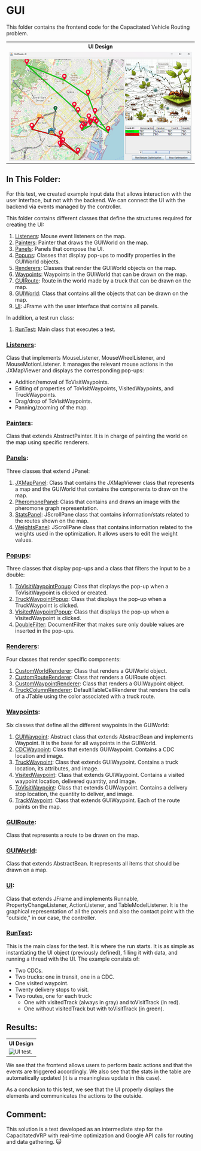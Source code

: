 # GUI

This folder contains the frontend code for the Capacitated Vehicle Routing problem.

<table>
  <tr>
    <th> <b>UI Design </b></th>
  </tr>
  <tr>
    <td> <img src="https://github.com/SergioOyaga/AntColonyAlgorithmExamples/blob/master/src/out/VRP/TestResults/GUI_test_design.png"  title="UI design." alt="UI design." /></td>
  </tr>
</table>

## In This Folder:

For this test, we created example input data that allows interaction with the user interface, but not with the backend. We can connect the UI with the backend via events managed by the controller.

This folder contains different classes that define the structures required for creating the UI:

1.  [Listeners](#listeners): Mouse event listeners on the map.
2.  [Painters](#painters): Painter that draws the GUIWorld on the map.
3.  [Panels](#panels): Panels that compose the UI.
4.  [Popups](#popups): Classes that display pop-ups to modify properties in the GUIWorld objects.
5.  [Renderers](#renderers): Classes that render the GUIWorld objects on the map.
6.  [Waypoints](#waypoints): Waypoints in the GUIWorld that can be drawn on the map.
7.  [GUIRoute](#guiroute): Route in the world made by a truck that can be drawn on the map.
8.  [GUIWorld](#guiworld): Class that contains all the objects that can be drawn on the map.
9.  [UI](#ui): JFrame with the user interface that contains all panels.

In addition, a test run class:

1.  [RunTest](#runtest): Main class that executes a test.

### [Listeners](https://github.com/SergioOyaga/AntColonyAlgorithmExamples/blob/master/src/main/java/org/soyaga/examples/VRP/CapacitatedVRP/GUI/Listeners/JXMouseListener.java):

Class that implements MouseListener, MouseWheelListener, and MouseMotionListener. It manages the relevant mouse actions in the JXMapViewer and displays the corresponding pop-ups:

*   Addition/removal of ToVisitWaypoints.
*   Editing of properties of ToVisitWaypoints, VisitedWaypoints, and TruckWaypoints.
*   Drag/drop of ToVisitWaypoints.
*   Panning/zooming of the map.

### [Painters](https://github.com/SergioOyaga/AntColonyAlgorithmExamples/blob/master/src/main/java/org/soyaga/examples/VRP/CapacitatedVRP/GUI/Painters/WorldPainter.java):

Class that extends AbstractPainter<JXMapViewer>. It is in charge of painting the world on the map using specific renderers.

### [Panels](https://github.com/SergioOyaga/AntColonyAlgorithmExamples/blob/master/src/main/java/org/soyaga/examples/VRP/CapacitatedVRP/GUI/Panels):

Three classes that extend JPanel:

1.  [JXMapPanel](https://github.com/SergioOyaga/AntColonyAlgorithmExamples/blob/master/src/main/java/org/soyaga/examples/VRP/CapacitatedVRP/GUI/Panels/JXMapPanel.java): Class that contains the JXMapViewer class that represents a map and the GUIWorld that contains the components to draw on the map.
2.  [PheromonePanel](https://github.com/SergioOyaga/AntColonyAlgorithmExamples/blob/master/src/main/java/org/soyaga/examples/VRP/CapacitatedVRP/GUI/Panels/PheromonePanel.java): Class that contains and draws an image with the pheromone graph representation.
3.  [StatsPanel](https://github.com/SergioOyaga/AntColonyAlgorithmExamples/blob/master/src/main/java/org/soyaga/examples/VRP/CapacitatedVRP/GUI/Panels/StatsPanel.java): JScrollPane class that contains information/stats related to the routes shown on the map.
4.  [WeightsPanel](https://github.com/SergioOyaga/AntColonyAlgorithmExamples/blob/master/src/main/java/org/soyaga/examples/VRP/CapacitatedVRP/GUI/Panels/WeightsPanel.java): JScrollPane class that contains information related to the weights used in the optimization. It allows users to edit the weight values.

### [Popups](https://github.com/SergioOyaga/AntColonyAlgorithmExamples/blob/master/src/main/java/org/soyaga/examples/VRP/CapacitatedVRP/GUI/Popups):

Three classes that display pop-ups and a class that filters the input to be a double:

1.  [ToVisitWaypointPopup](https://github.com/SergioOyaga/AntColonyAlgorithmExamples/blob/master/src/main/java/org/soyaga/examples/VRP/CapacitatedVRP/GUI/Popups/ToVisitWaypointPopup.java): Class that displays the pop-up when a ToVisitWaypoint is clicked or created.
2.  [TruckWaypointPopup](https://github.com/SergioOyaga/AntColonyAlgorithmExamples/blob/master/src/main/java/org/soyaga/examples/VRP/CapacitatedVRP/GUI/Popups/TruckWaypointPopup.java): Class that displays the pop-up when a TruckWaypoint is clicked.
3.  [VisitedWaypointPopup](https://github.com/SergioOyaga/AntColonyAlgorithmExamples/blob/master/src/main/java/org/soyaga/examples/VRP/CapacitatedVRP/GUI/Popups/VisitedWaypointPopup.java): Class that displays the pop-up when a VisitedWaypoint is clicked.
4.  [DoubleFilter](https://github.com/SergioOyaga/AntColonyAlgorithmExamples/blob/master/src/main/java/org/soyaga/examples/VRP/CapacitatedVRP/GUI/Popups/DoubleFilter.java): DocumentFilter that makes sure only double values are inserted in the pop-ups.

### [Renderers](https://github.com/SergioOyaga/AntColonyAlgorithmExamples/blob/master/src/main/java/org/soyaga/examples/VRP/CapacitatedVRP/GUI/Renderers):

Four classes that render specific components:

1.  [CustomWorldRenderer](https://github.com/SergioOyaga/AntColonyAlgorithmExamples/blob/master/src/main/java/org/soyaga/examples/VRP/CapacitatedVRP/GUI/Renderers/CustomWorldRenderer.java): Class that renders a GUIWorld object.
2.  [CustomRouteRenderer](https://github.com/SergioOyaga/AntColonyAlgorithmExamples/blob/master/src/main/java/org/soyaga/examples/VRP/CapacitatedVRP/GUI/Renderers/CustomRouteRenderer.java): Class that renders a GUIRoute object.
3.  [CustomWaypointRenderer](https://github.com/SergioOyaga/AntColonyAlgorithmExamples/blob/master/src/main/java/org/soyaga/examples/VRP/CapacitatedVRP/GUI/Renderers/CustomWaypointRenderer.java): Class that renders a GUIWaypoint object.
4.  [TruckColumnRenderer](https://github.com/SergioOyaga/AntColonyAlgorithmExamples/blob/master/src/main/java/org/soyaga/examples/VRP/CapacitatedVRP/GUI/Renderers/TruckColumnRenderer.java): DefaultTableCellRenderer that renders the cells of a JTable using the color associated with a truck route.

### [Waypoints](https://github.com/SergioOyaga/AntColonyAlgorithmExamples/blob/master/src/main/java/org/soyaga/examples/VRP/CapacitatedVRP/GUI/Waypoints):

Six classes that define all the different waypoints in the GUIWorld:

1.  [GUIWaypoint](https://github.com/SergioOyaga/AntColonyAlgorithmExamples/blob/master/src/main/java/org/soyaga/examples/VRP/CapacitatedVRP/GUI/Waypoints/GUIWaypoint.java): Abstract class that extends AbstractBean and implements Waypoint. It is the base for all waypoints in the GUIWorld.
2.  [CDCWaypoint](https://github.com/SergioOyaga/AntColonyAlgorithmExamples/blob/master/src/main/java/org/soyaga/examples/VRP/CapacitatedVRP/GUI/Waypoints/CDCWaypoint.java): Class that extends GUIWaypoint. Contains a CDC location and image.
3.  [TruckWaypoint](https://github.com/SergioOyaga/AntColonyAlgorithmExamples/blob/master/src/main/java/org/soyaga/examples/VRP/CapacitatedVRP/GUI/Waypoints/TruckWaypoint.java): Class that extends GUIWaypoint. Contains a truck location, its attributes, and image.
4.  [VisitedWaypoint](https://github.com/SergioOyaga/AntColonyAlgorithmExamples/blob/master/src/main/java/org/soyaga/examples/VRP/CapacitatedVRP/GUI/Waypoints/VisitedWaypoint.java): Class that extends GUIWaypoint. Contains a visited waypoint location, delivered quantity, and image.
5.  [ToVisitWaypoint](https://github.com/SergioOyaga/AntColonyAlgorithmExamples/blob/master/src/main/java/org/soyaga/examples/VRP/CapacitatedVRP/GUI/Waypoints/ToVisitWaypoint.java): Class that extends GUIWaypoint. Contains a delivery stop location, the quantity to deliver, and image.
6.  [TrackWaypoint](https://github.com/SergioOyaga/AntColonyAlgorithmExamples/blob/master/src/main/java/org/soyaga/examples/VRP/CapacitatedVRP/GUI/Waypoints/TrackWaypoint.java): Class that extends GUIWaypoint. Each of the route points on the map.

### [GUIRoute](https://github.com/SergioOyaga/AntColonyAlgorithmExamples/blob/master/src/main/java/org/soyaga/examples/VRP/CapacitatedVRP/GUI/GUIRoute.java):

Class that represents a route to be drawn on the map.

### [GUIWorld](https://github.com/SergioOyaga/AntColonyAlgorithmExamples/blob/master/src/main/java/org/soyaga/examples/VRP/CapacitatedVRP/GUI/GUIWorld.java):

Class that extends AbstractBean. It represents all items that should be drawn on a map.

### [UI](https://github.com/SergioOyaga/AntColonyAlgorithmExamples/blob/master/src/main/java/org/soyaga/examples/VRP/CapacitatedVRP/GUI/UI.java):

Class that extends JFrame and implements Runnable, PropertyChangeListener, ActionListener, and TableModelListener. It is the graphical representation of all the panels and also the contact point with the "outside," in our case, the controller.

### [RunTest](https://github.com/SergioOyaga/AntColonyAlgorithmExamples/blob/master/src/main/java/org/soyaga/examples/VRP/CapacitatedVRP/GUI/RunTest.java):

This is the main class for the test. It is where the run starts. It is as simple as instantiating the UI object (previously defined), filling it with data, and running a thread with the UI. The example consists of:

*   Two CDCs.
*   Two trucks: one in transit, one in a CDC.
*   One visited waypoint.
*   Twenty delivery stops to visit.
*   Two routes, one for each truck:
    *   One with visitedTrack (always in gray) and toVisitTrack (in red).
    *   One without visitedTrack but with toVisitTrack (in green).

## Results:

<table>
  <tr>
    <th> <b>UI Design </b></th>
  </tr>
  <tr>
    <td> <img src="https://github.com/SergioOyaga/AntColonyAlgorithmExamples/blob/master/src/out/VRP/TestResults/GUI_test_explain.gif"  title="UI test." alt="UI test." /></td>
  </tr>
</table>

We see that the frontend allows users to perform basic actions and that the events are triggered accordingly. We also see that the stats in the table are automatically updated (it is a meaningless update in this case).

As a conclusion to this test, we see that the UI properly displays the elements and communicates the actions to the outside.

## Comment:

This solution is a test developed as an intermediate step for the CapacitatedVRP with real-time optimization and Google API calls for routing and data gathering. :scream_cat:


